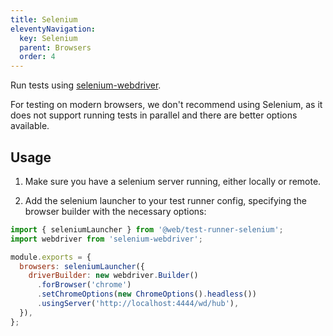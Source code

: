 ```yaml
---
title: Selenium
eleventyNavigation:
  key: Selenium
  parent: Browsers
  order: 4
---
```


Run tests using [selenium-webdriver](https://www.npmjs.com/package/selenium-webdriver).

For testing on modern browsers, we don't recommend using Selenium, as it does not support running tests in parallel and there are better options available.

## Usage

1. Make sure you have a selenium server running, either locally or remote.

2. Add the selenium launcher to your test runner config, specifying the browser builder with the necessary options:

```js
import { seleniumLauncher } from '@web/test-runner-selenium';
import webdriver from 'selenium-webdriver';

module.exports = {
  browsers: seleniumLauncher({
    driverBuilder: new webdriver.Builder()
      .forBrowser('chrome')
      .setChromeOptions(new ChromeOptions().headless())
      .usingServer('http://localhost:4444/wd/hub'),
  }),
};
```
